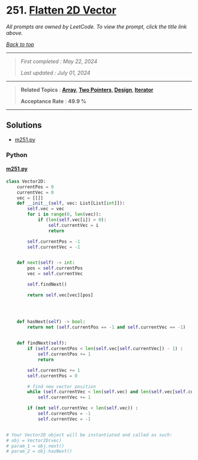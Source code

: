 # 251. [Flatten 2D Vector](<https://leetcode.com/problems/flatten-2d-vector>)

*All prompts are owned by LeetCode. To view the prompt, click the title link above.*

*[Back to top](<../README.md>)*

------

> *First completed : May 22, 2024*
>
> *Last updated : July 01, 2024*

------

> **Related Topics** : **[Array](<by_topic/Array.md>), [Two Pointers](<by_topic/Two Pointers.md>), [Design](<by_topic/Design.md>), [Iterator](<by_topic/Iterator.md>)**
>
> **Acceptance Rate** : **49.9 %**

------

## Solutions

- [m251.py](<../my-submissions/m251.py>)
### Python
#### [m251.py](<../my-submissions/m251.py>)
```Python
class Vector2D:
    currentPos = 0
    currentVec = 0
    vec = [[]]
    def __init__(self, vec: List[List[int]]):
        self.vec = vec
        for i in range(0, len(vec)):
            if (len(self.vec[i]) > 0):
                self.currentVec = i
                return

        self.currentPos = -1
        self.currentVec = -1


    def next(self) -> int:
        pos = self.currentPos
        vec = self.currentVec

        self.findNext()

        return self.vec[vec][pos]


        

    def hasNext(self) -> bool:
        return not (self.currentPos == -1 and self.currentVec == -1)
        

    def findNext(self):
        if (self.currentPos < len(self.vec[self.currentVec]) - 1) :
            self.currentPos += 1
            return

        self.currentVec += 1
        self.currentPos = 0

        # find new vector position
        while (self.currentVec < len(self.vec) and len(self.vec[self.currentVec]) == 0) :
            self.currentVec += 1

        if (not self.currentVec < len(self.vec)) :
            self.currentPos = -1
            self.currentVec = -1


# Your Vector2D object will be instantiated and called as such:
# obj = Vector2D(vec)
# param_1 = obj.next()
# param_2 = obj.hasNext()
```

